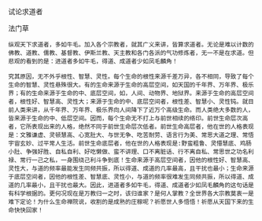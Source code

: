试论求道者

法门草


    纵观天下求道者，多如牛毛。加入各个宗教者，就其广义来讲，皆算求道者。无论是难以计数的佛教、道教、儒教、基督教、伊斯兰教、天主教和各门各派的气功修炼者，无一不是在求道。但悲观的看到的是：进道者多如牛毛，得道、成道者少如凤毛麟角！

    究其原因，无不外乎根性、智慧、灵性。每个生命的根性来源千差万异，各不相同，导致了每个生命的智慧、灵性悬殊很大。有的生命来源于生命的高层空间，如天国的千年界、万年界、极乐界；有的生命来源于生命的中、底层空间，如，人间、动物界、地狱界。来源于生命的高层空间者，根性好、智慧高、灵性大；来源于生命的中、底层空间者，根性差、智慧小、灵性钝。就目前人类来讲，从千年界、万年界、极乐界向人间降下了近万个高级生命。而人类绝大多数的人，皆来源于生命的中、低层空间。因而，每个生命无不打上与前世相续的络印。前世生命层次高者，它所表现出来的人格，绝然不同于前世生命层次低者。前世生命高层者，他在世的人格表现是：文雅谦虚、灵顿慧高、心宽肚大、与世无争、吃苦耐劳、语言行为美、常思大道之理、常悟宇宙玄妙、过平常人生活。前世生命底层者，他在世的人格表现是:野蛮粗鲁、灵懵慧底、鸡肠小肚、争强好胜、自私自利、好吃懒做、蛮不讲理、口不离脏话、行不离自私、常思世之功名利禄、常行一己之私，一身围绕己利斗争到底！生命来源于高层空间者，因他的根性好、智慧高、灵性大，与道的频率最能发生同频共振，所以得道、成道的几率最高，且干扰也最小；生命来源于底层空间者，因他的根性差、智慧底、灵性小，与道的频率很难发生同频共振，所以得道、成道的几率最小，且干扰也最大。因此，进道者多如牛毛，得道、成道者少如凤毛麟角的这句话是有科学根据的。更何况现在是万教归一之时，该归谁家？是何人掌教？全世界各大宗教莫衷一是难下定论！为什么生命禅院说，收割的是成熟的庄稼呢？祈愿世人多悟悟！祈愿从天国下来的生命快快回家！



